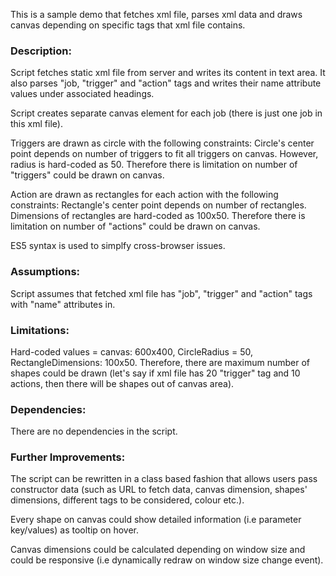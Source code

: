 This is a sample demo that fetches xml file, parses xml data and draws canvas depending on specific tags that xml file contains.

<h3> Description: </h3>

Script fetches static xml file from server and writes its content in text area. It also parses "job, "trigger" and "action" tags and writes their name attribute values under associated headings. 

Script creates separate canvas element for each job (there is just one job in this xml file).

Triggers are drawn as circle with the following constraints:
	Circle's center point depends on number of triggers to fit all triggers on canvas. However, radius is hard-coded as 50. Therefore there is limitation on number of "triggers" could be drawn on canvas.

Action are drawn as rectangles for each action with the following constraints:
	Rectangle's center point depends on number of rectangles. Dimensions of rectangles are hard-coded as 100x50. Therefore there is limitation on number of "actions" could be drawn on canvas.

ES5 syntax is used to simplfy cross-browser issues.

<h3> Assumptions: </h3>

Script assumes that fetched xml file has "job", "trigger" and  "action" tags with "name" attributes in.


<h3> Limitations: </h3>

Hard-coded values = canvas: 600x400, CircleRadius = 50, RectangleDimensions: 100x50. Therefore, there are maximum number of shapes could be drawn (let's say if xml file has 20 "trigger" tag and 10 actions, then there will be shapes out of canvas area).

<h3> Dependencies: </h3>
There are no dependencies in the script.

<h3> Further Improvements: </h3>
The script can be rewritten in a class based fashion that allows users pass constructor data (such as URL to fetch data, canvas dimension, shapes' dimensions, different tags to be considered, colour etc.).

Every shape on canvas could show detailed information (i.e parameter key/values) as tooltip on hover. 

Canvas dimensions could be calculated depending on window size and could be responsive (i.e dynamically redraw on window size change event).